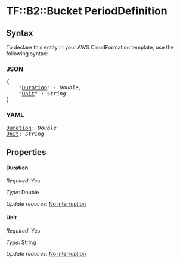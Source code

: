 # TF::B2::Bucket PeriodDefinition

## Syntax

To declare this entity in your AWS CloudFormation template, use the following syntax:

### JSON

<pre>
{
    "<a href="#duration" title="Duration">Duration</a>" : <i>Double</i>,
    "<a href="#unit" title="Unit">Unit</a>" : <i>String</i>
}
</pre>

### YAML

<pre>
<a href="#duration" title="Duration">Duration</a>: <i>Double</i>
<a href="#unit" title="Unit">Unit</a>: <i>String</i>
</pre>

## Properties

#### Duration

_Required_: Yes

_Type_: Double

_Update requires_: [No interruption](https://docs.aws.amazon.com/AWSCloudFormation/latest/UserGuide/using-cfn-updating-stacks-update-behaviors.html#update-no-interrupt)

#### Unit

_Required_: Yes

_Type_: String

_Update requires_: [No interruption](https://docs.aws.amazon.com/AWSCloudFormation/latest/UserGuide/using-cfn-updating-stacks-update-behaviors.html#update-no-interrupt)

